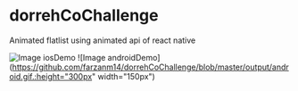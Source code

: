 # dorrehCoChallenge
 Animated flatlist using animated api of react native

![Image iosDemo](https://github.com/farzanm14/dorrehCoChallenge/blob/master/output/ios.gif) 
![Image androidDemo] (https://github.com/farzanm14/dorrehCoChallenge/blob/master/output/android.gif.:height="300px" width="150px") 

